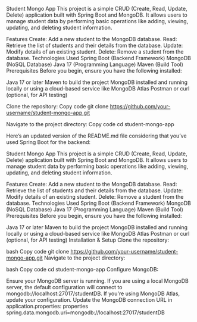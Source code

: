 Student Mongo App
This project is a simple CRUD (Create, Read, Update, Delete) application built with Spring Boot and MongoDB. It allows users to manage student data by performing basic operations like adding, viewing, updating, and deleting student information.

Features
Create: Add a new student to the MongoDB database.
Read: Retrieve the list of students and their details from the database.
Update: Modify details of an existing student.
Delete: Remove a student from the database.
Technologies Used
Spring Boot (Backend Framework)
MongoDB (NoSQL Database)
Java 17 (Programming Language)
Maven (Build Tool)
Prerequisites
Before you begin, ensure you have the following installed:

Java 17 or later
Maven to build the project
MongoDB installed and running locally or using a cloud-based service like MongoDB Atlas
Postman or curl (optional, for API testing)

Clone the repository:
Copy code
git clone https://github.com/your-username/student-mongo-app.git

Navigate to the project directory:
Copy code
cd student-mongo-app


Here’s an updated version of the README.md file considering that you’ve used Spring Boot for the backend:

Student Mongo App
This project is a simple CRUD (Create, Read, Update, Delete) application built with Spring Boot and MongoDB. It allows users to manage student data by performing basic operations like adding, viewing, updating, and deleting student information.

Features
Create: Add a new student to the MongoDB database.
Read: Retrieve the list of students and their details from the database.
Update: Modify details of an existing student.
Delete: Remove a student from the database.
Technologies Used
Spring Boot (Backend Framework)
MongoDB (NoSQL Database)
Java 17 (Programming Language)
Maven (Build Tool)
Prerequisites
Before you begin, ensure you have the following installed:

Java 17 or later
Maven to build the project
MongoDB installed and running locally or using a cloud-based service like MongoDB Atlas
Postman or curl (optional, for API testing)
Installation & Setup
Clone the repository:

bash
Copy code
git clone https://github.com/your-username/student-mongo-app.git
Navigate to the project directory:

bash
Copy code
cd student-mongo-app
Configure MongoDB:

Ensure your MongoDB server is running.
If you are using a local MongoDB server, the default configuration will connect to mongodb://localhost:27017/studentDB. If you're using MongoDB Atlas, update your configuration.
Update the MongoDB connection URL in application.properties:
properties
spring.data.mongodb.uri=mongodb://localhost:27017/studentDB
